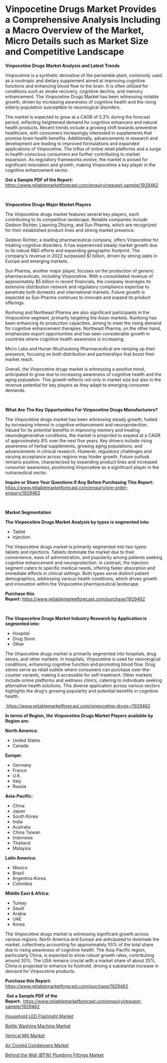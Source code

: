 <p><h1>Vinpocetine Drugs Market Provides a Comprehensive Analysis Including a Macro Overview of the Market, Micro Details such as Market Size and Competitive Landscape</h1></p><p><strong>Vinpocetine Drugs Market Analysis and Latest Trends</strong></p>
<p><p>Vinpocetine is a synthetic derivative of the periwinkle plant, commonly used as a nootropic and dietary supplement aimed at improving cognitive functions and enhancing blood flow to the brain. It is often utilized for conditions such as stroke recovery, cognitive decline, and memory enhancement. The Vinpocetine Drugs Market has been witnessing notable growth, driven by increasing awareness of cognitive health and the rising elderly population susceptible to neurological disorders.</p><p>The market is expected to grow at a CAGR of 5.3% during the forecast period, reflecting heightened demand for cognitive enhancers and natural health products. Recent trends include a growing shift towards preventive healthcare, with consumers increasingly interested in supplements that promise brain health benefits. Additionally, advancements in research and development are leading to improved formulations and expanded applications of Vinpocetine. The influx of online retail platforms and a surge in health-conscious consumers are further contributing to market expansion. As regulatory frameworks evolve, the market is poised for significant innovation and growth, making Vinpocetine a key player in the cognitive enhancement sector.</p></p>
<p><strong>Get a Sample PDF of the Report:&nbsp;</strong> <a href="https://www.reliablemarketforecast.com/enquiry/request-sample/1929462?utm_campaign=1080&utm_medium=2&utm_source=Github&utm_content=ia&utm_term=29032025&utm_id=vinpocetine-drugs">https://www.reliablemarketforecast.com/enquiry/request-sample/1929462</a></p>
<p>&nbsp;</p>
<p><strong>Vinpocetine Drugs Major Market Players</strong></p>
<p><p>The Vinpocetine drugs market features several key players, each contributing to its competitive landscape. Notable companies include Gedeon Richter, Liaoning Zhiying, and Sun Pharma, which are recognized for their established product lines and strong market presence.</p><p>Gedeon Richter, a leading pharmaceutical company, offers Vinpocetine for treating cognitive disorders. It has experienced steady market growth due to its robust R&D efforts and expanding geographic footprint. The company's revenue in 2022 surpassed $1 billion, driven by strong sales in Europe and emerging markets.</p><p>Sun Pharma, another major player, focuses on the production of generic pharmaceuticals, including Vinpocetine. With a consolidated revenue of approximately $5 billion in recent financials, the company leverages its extensive distribution network and regulatory compliance expertise to penetrate both domestic and international markets. Future growth is expected as Sun Pharma continues to innovate and expand its product offerings.</p><p>Runhong and Northeast Pharma are also significant participants in the Vinpocetine segment, primarily targeting the Asian markets. Runhong has been enhancing its production capacities, aiming to meet the rising demand for cognitive enhancement therapies. Northeast Pharma, on the other hand, emphasizes export opportunities and has seen considerable growth in countries where cognitive health awareness is increasing.</p><p>Micro Labs and Hunan Wuzhoutong Pharmaceutical are ramping up their presence, focusing on both distribution and partnerships that boost their market reach.</p><p>Overall, the Vinpocetine drugs market is witnessing a positive trend, anticipated to grow due to increasing awareness of cognitive health and the aging population. This growth reflects not only in market size but also in the revenue potential for key players as they adapt to emerging consumer demands.</p></p>
<p>&nbsp;</p>
<p><strong>What Are The Key Opportunities For Vinpocetine Drugs Manufacturers?</strong></p>
<p><p>The Vinpocetine drugs market has been witnessing steady growth, fueled by increasing interest in cognitive enhancement and neuroprotection. Valued for its potential benefits in improving memory and treating neurodegenerative conditions, the market is projected to expand at a CAGR of approximately 8% over the next five years. Key drivers include rising awareness of herbal supplements, growing aging populations, and advancements in clinical research. However, regulatory challenges and varying acceptance across regions may hinder growth. Future outlook remains positive, characterized by expanding product lines and increased consumer awareness, positioning Vinpocetine as a significant player in the nutraceutical sector.</p></p>
<p><strong>Inquire or Share Your Questions If Any Before Purchasing This Report:</strong> <a href="https://www.reliablemarketforecast.com/enquiry/pre-order-enquiry/1929462?utm_campaign=1080&utm_medium=2&utm_source=Github&utm_content=ia&utm_term=29032025&utm_id=vinpocetine-drugs">https://www.reliablemarketforecast.com/enquiry/pre-order-enquiry/1929462</a></p>
<p>&nbsp;</p>
<p><strong>Market Segmentation</strong></p>
<p><strong>The Vinpocetine Drugs Market Analysis by types is segmented into:</strong></p>
<p><ul><li>Tablet</li><li>Injection</li></ul></p>
<p><p>The Vinpocetine drugs market is primarily segmented into two types: tablets and injections. Tablets dominate the market due to their convenience, ease of administration, and popularity among patients seeking cognitive enhancement and neuroprotection. In contrast, the injection segment caters to specific medical needs, offering faster absorption and immediate effects in clinical settings. Both types serve distinct patient demographics, addressing various health conditions, which drives growth and innovation within the Vinpocetine pharmaceutical landscape.</p></p>
<p><strong>Purchase this Report:&nbsp;</strong><a href="https://www.reliablemarketforecast.com/purchase/1929462?utm_campaign=1080&utm_medium=2&utm_source=Github&utm_content=ia&utm_term=29032025&utm_id=vinpocetine-drugs">https://www.reliablemarketforecast.com/purchase/1929462</a></p>
<p>&nbsp;</p>
<p><strong>The Vinpocetine Drugs Market Industry Research by Application is segmented into:</strong></p>
<p><ul><li>Hospital</li><li>Drug Store</li><li>Other</li></ul></p>
<p><p>The Vinpocetine drugs market is primarily segmented into hospitals, drug stores, and other markets. In hospitals, Vinpocetine is used for neurological conditions, enhancing cognitive function and promoting blood flow. Drug stores serve as retail outlets where consumers can purchase over-the-counter variants, making it accessible for self-treatment. Other markets include online platforms and wellness clinics, catering to individuals seeking alternative health solutions. This diverse application across various sectors highlights the drug's growing popularity and potential benefits in cognitive health.</p></p>
<p><a href="https://www.reliablemarketforecast.com/vinpocetine-drugs-r1929462?utm_campaign=1080&utm_medium=2&utm_source=Github&utm_content=ia&utm_term=29032025&utm_id=vinpocetine-drugs">&nbsp;https://www.reliablemarketforecast.com/vinpocetine-drugs-r1929462</a></p>
<p><strong>In terms of Region, the Vinpocetine Drugs Market Players available by Region are:</strong></p>
<p>
    <p> <strong> North America: </strong>
        <ul>
            <li>United States</li>
            <li>Canada</li>
        </ul>
        </p> 
    <p> <strong> Europe: </strong>
        <ul>
            <li>Germany</li>
            <li>France</li>
            <li>U.K.</li>
            <li>Italy</li>
            <li>Russia</li>
        </ul>
        </p> 
    <p> <strong> Asia-Pacific: </strong>
        <ul>
            <li>China</li>
            <li>Japan</li>
            <li>South Korea</li>
            <li>India</li>
            <li>Australia</li>
            <li>China Taiwan</li>
            <li>Indonesia</li>
            <li>Thailand</li>
            <li>Malaysia</li>
        </ul>
        </p> 
    <p> <strong> Latin America: </strong>
        <ul>
            <li>Mexico</li>
            <li>Brazil</li>
            <li>Argentina Korea</li>
            <li>Colombia</li>
        </ul>
        </p> 
    <p> <strong> Middle East & Africa: </strong>
        <ul>
            <li>Turkey</li>
            <li>Saudi</li>
            <li>Arabia</li>
            <li>UAE</li>
            <li>Korea</li>
        </ul>
    </p>
    </p>
<p><p>The Vinpocetine drugs market is witnessing significant growth across various regions. North America and Europe are anticipated to dominate the market, collectively accounting for approximately 55% of the total share due to rising awareness of cognitive health. The Asia-Pacific region, particularly China, is expected to show robust growth rates, contributing around 30%. The USA remains crucial with a market share of about 25%. China is projected to enhance its foothold, driving a substantial increase in demand for Vinpocetine products.</p></p>
<p><strong>Purchase this Report: </strong><a href="https://www.reliablemarketforecast.com/purchase/1929462?utm_campaign=1080&utm_medium=2&utm_source=Github&utm_content=ia&utm_term=29032025&utm_id=vinpocetine-drugs">https://www.reliablemarketforecast.com/purchase/1929462</a></p>
<p>&nbsp;<strong>Get a Sample PDF of the Report:&nbsp;&nbsp;</strong><a href="https://www.reliablemarketforecast.com/enquiry/request-sample/1929462?utm_campaign=1080&utm_medium=2&utm_source=Github&utm_content=ia&utm_term=29032025&utm_id=vinpocetine-drugs">https://www.reliablemarketforecast.com/enquiry/request-sample/1929462</a></p>
<p><strong></strong></p>
<p><p><a href="https://github.com/lazloklitz2e/Market-Research-Report-List-1/blob/main/household-led-flashlight-market.md?utm_campaign=1080&utm_medium=2&utm_source=Github&utm_content=ia&utm_term=29032025&utm_id=vinpocetine-drugs">Household LED Flashlight Market</a></p><p><a href="https://github.com/wycheelwayeu/Market-Research-Report-List-1/blob/main/bottle-washing-machine-market.md?utm_campaign=1080&utm_medium=2&utm_source=Github&utm_content=ia&utm_term=29032025&utm_id=vinpocetine-drugs">Bottle Washing Machine Market</a></p><p><a href="https://github.com/auriashetzxj/Market-Research-Report-List-1/blob/main/vertical-mill-market.md?utm_campaign=1080&utm_medium=2&utm_source=Github&utm_content=ia&utm_term=29032025&utm_id=vinpocetine-drugs">Vertical Mill Market</a></p><p><a href="https://github.com/rueffmuoloqw/Market-Research-Report-List-1/blob/main/air-cooled-condensers-market.md?utm_campaign=1080&utm_medium=2&utm_source=Github&utm_content=ia&utm_term=29032025&utm_id=vinpocetine-drugs">Air Cooled Condensers Market</a></p><p><a href="https://github.com/pezezlarue7h/Market-Research-Report-List-1/blob/main/behind-the-wall-btw-plumbing-fittings-market.md?utm_campaign=1080&utm_medium=2&utm_source=Github&utm_content=ia&utm_term=29032025&utm_id=vinpocetine-drugs">Behind the Wall (BTW) Plumbing Fittings Market</a></p></p>